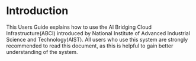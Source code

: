 # Introduction

This Users Guide explains how to use the AI Bridging Cloud Infrastructure(ABCI) introduced by National Institute of Advanced Industrial Science and Technology(AIST).
All users who use this system are strongly recommended to read this document, as this is helpful to gain better understanding of the system.
